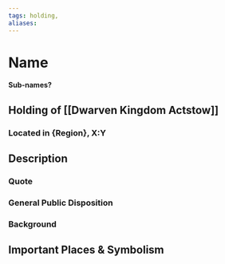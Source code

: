 ```yaml
---
tags: holding,
aliases:
---
```

# Name
#### Sub-names?
## Holding of [[Dwarven Kingdom Actstow]]
### Located in {Region}, X:Y
## Description
### Quote

### General Public Disposition

### Background
## Important Places & Symbolism


